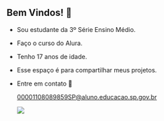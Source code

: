 ## Bem Vindos! 🚡

- Sou estudante da 3º Série Ensino Médio.
- Faço o curso do Alura.
- Tenho 17 anos de idade.
- Esse espaço é para compartilhar meus projetos.

- Entre em contato 📧

  00001108089859SP@aluno.educacao.sp.gov.br

  ![](https://media1.tenor.com/m/CKfhDaOHHPYAAAAC/mad-mad-face.gif)
  
  
